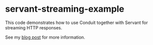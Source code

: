 # servant-streaming-example

This code demonstrates how to use Conduit together with Servant for
streaming HTTP responses.

See my [blog
post](https://mtesseract.silverratio.net/posts/2017-05-25-servant-streaming.html)
for more information.
